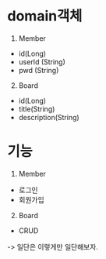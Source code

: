 # domain객체

1. Member

- id(Long)
- userId (String)
- pwd (String)

2. Board

- id(Long)
- title(String)
- description(String)

# 기능

1. Member

- 로그인
- 회원가입

2. Board

- CRUD

-> 일단은 이렇게만 일단해보자.
